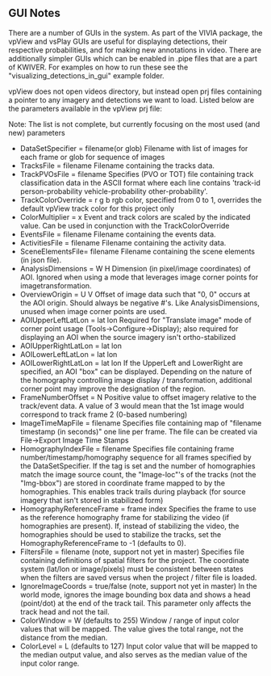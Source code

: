 GUI Notes
---------

There are a number of GUIs in the system. As part of the VIVIA package, the vpView and vsPlay
GUIs are useful for displaying detections, their respective probabilities, and for making
new annotations in video. There are additionally simpler GUIs which can be enabled in .pipe
files that are a part of KWIVER. For examples on how to run these see the "visualizing_detections_in_gui"
example folder.

vpView does not open videos directory, but instead open prj files containing a pointer
to any imagery and detections we want to load. Listed below are the parameters available in
the vpView prj file:

Note: The list is not complete, but currently focusing on the most used (and new) parameters

* DataSetSpecifier = filename(or glob)
  Filename with list of images for each frame or glob for sequence of images
* TracksFile = filename
  Filename containing the tracks data.
* TrackPVOsFile = filename
  Specifies (PVO or TOT) file  containing track classification data in the ASCII format
  where each line contains 'track-id person-probability vehicle-probability other-probability'.
* TrackColorOverride = r g b
  rgb color, specified from 0 to 1, overrides the default vpView track color for this
  project only
* ColorMultiplier = x
  Event and track colors are scaled by the indicated value.  Can be used in conjunction
  with the TrackColorOverride
* EventsFile = filename
  Filename containing the events data.
* ActivitiesFile = filename
  Filename containing the activity data.
* SceneElementsFile= filename
  Filename containing the scene elements (in json file).
* AnalysisDimensions = W H
  Dimension (in pixel/image coordinates) of AOI.  Ignored when using a mode that leverages
  image corner points for imagetransformation.
* OverviewOrigin = U V
  Offset of image data such that "0, 0" occurs at the AOI origin. Should always be negative
  #'s.  Like AnalysisDimensions, unused when image corner points are used.
* AOIUpperLeftLatLon = lat lon
  Required for "Translate image" mode of corner point usage (Tools->Configure->Display);
  also required for displaying an AOI when the source imagery isn't ortho-stabilized
* AOIUpperRightLatLon = lat lon
* AOILowerLeftLatLon = lat lon
* AOILowerRightLatLon = lat lon
  If the UpperLeft and LowerRight are specified, an AOI "box" can be displayed.  Depending
  on the nature of the homography controlling image display / transformation, additional
  corner point may improve the designation of the region.
* FrameNumberOffset = N
  Positive value to offset imagery relative to the track/event data.  A value of 3 would
  mean that the 1st image would correspond to track frame 2 (0-based numbering)
* ImageTimeMapFile = filename
  Specifies file containing map of 
   "filename <space> timestamp (in seconds)"
  one line per frame.  The file can be created via File->Export Image Time Stamps
* HomographyIndexFile = filename
  Specifies file containing frame number/timestamp/homography sequence for all frames
  specified by the DataSetSpecifier.  If the tag is set and the number of homographies
  match the image source count, the "Image-loc"'s of the tracks (not the "Img-bbox") are
  stored in coordinate frame mapped to by the homographies.  This enables track trails
  during playback (for source imagery that isn't stored in stabilized form)
* HomographyReferenceFrame = frame index
  Specifies the frame to use as the reference homography frame for stabilizing the video
  (if homographies are present). If, instead of stabilizing the video, the homographies should
  be used to stabilize the tracks, set the HomographyReferenceFrame to -1 (defaults to 0).
* FiltersFile = filename  (note, support not yet in master)
  Specifies file containing definitions of spatial filters for the project. The coordinate
  system (lat/lon or image/pixels) must be consistent between states when the filters are
  saved versus when the project / filter file is loaded.
* IgnoreImageCoords = true/false (note, support not yet in master)
  In the world mode, ignores the image bounding box data and shows a head (point/dot) at the end
  of the track tail. This parameter only affects the track head and not the tail.
* ColorWindow = W (defaults to 255)
  Window / range of input color values that will be mapped. The value gives the total range,
  not the distance from the median.
* ColorLevel = L (defaults to 127)
  Input color value that will be mapped to the median output value, and also serves as the
  median value of the input color range.
